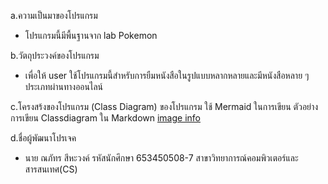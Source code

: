 a.ความเป็นมาของโปรแกรม
- โปรแกรมนี้มีพื้นฐานจาก lab Pokemon 

b.วัตถุประวงค์ของโปรแกรม
- เพื่อให้ user ใช้โปรแกรมนี้สำหรับการยืมหนังสือในรูปแบบหลากหลายและมีหนังสือหลาย ๆ ประเภทผ่านทางออนไลน์ 

c.โครงสร้งของโปรแกรม (Class Diagram) ของโปรแกรม ใช้ Mermaid ในการเขียน ตัวอย่าง การเขียน Classdiagram ใน Markdown
[image info](./mermaid.svg)

d.ชื่อผู้พัฒนาโปรเจค
- นาย ณภัทร สีหะวงค์ รหัสนักศึกษา 653450508-7 สาขาวิทยาการณ์คอมพิวเตอร์และสารสนเทศ(CS)